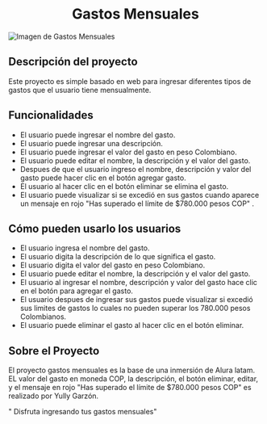 <h1 align="center"> Gastos Mensuales </h1>

<p align="left">
  <img src="https://github.com/yullyvc02/Gastos-Mensuales/blob/main/assets/img/Gastos.ico" alt="Imagen de Gastos Mensuales">
</p>


<h2 align="left"> Descripción del proyecto </h2>

<p align="left">Este proyecto es simple basado en web para ingresar diferentes tipos de gastos que el usuario tiene mensualmente. 


<h2 align="left">Funcionalidades </h2>
  <ul>
  <li>El usuario puede ingresar el nombre del gasto.</li>
  <li>El usuario puede ingresar una descripción.</li>
  <li>El usuario puede ingresar el valor del gasto en peso Colombiano.</li>
  <li>El usuario puede editar el nombre, la descripción y el valor del gasto.</li>
  <li>Despues de que el usuario ingreso el nombre, descripción y valor del gasto puede hacer clic en el botón agregar gasto.</li>
  <li>El usuario al hacer clic en el botón eliminar se elimina el gasto.</li>
  <li>El usuario puede visualizar si se excedió en sus gastos cuando aparece un mensaje en rojo "Has superado el límite de $780.000 pesos COP" .</li>
  </ul>


<h2 align="left">Cómo pueden usarlo los usuarios </h2>
<ul>
<li>El usuario ingresa el nombre del gasto.</li>
<li>El usuario digita la descripción de lo que significa el gasto.</li>
<li>El usuario digita el valor del gasto en peso Colombiano.</li>
<li>El usuario puede editar el nombre, la descripción y el valor del gasto.</li>
<li>El usuario al ingresar el nombre, descripción y valor del gasto hace clic en el botón para agregar el gasto.</li>
<li>El usuario despues de ingresar sus gastos puede visualizar si excedió sus limites de gastos lo cuales no pueden superar los 780.000 pesos Colombianos.</li>
<li>El usuario puede eliminar el gasto al hacer clic en el botón eliminar.</li>
</ul> 

<h2 align="left">Sobre el Proyecto </h2>
<p align="left">El proyecto gastos mensuales es la base de una inmersión de Alura latam. 
EL valor del gasto en moneda COP, la descripción, el botón eliminar, editar, y el mensaje en rojo "Has superado el límite de $780.000 pesos COP" es realizado por Yully Garzón.

<p align="left">" Disfruta ingresando tus gastos mensuales"
  
